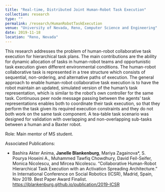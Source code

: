 ```yaml
---
title: "Real-time, Distributed Joint Human-Robot Task Execution"
collection: research
type: ""
permalink: /research/HumanRobotTaskExecution
venue: "University of Nevada, Reno, Computer Science and Engineering"
date: 2019-11-18
location: "Reno, Nevada"
---
```

This research addresses the problem of human-robot collaborative task execution for hierarchical task plans. The main contributions are the ability for dynamic allocation of tasks in human-robot teams and opportunistic task execution given different environmental conditions. The human-robot collaborative task is represented in a tree structure which consists of sequential, non-ordering, and alternative paths of execution. The general approach to enable human-robot collaborative task execution is to have the robot maintain an updated, simulated version of the human’s task representation, which is similar to the robot’s own controller for the same task. Continuous peer node message passing between the agents’ task representations enables both to coordinate their task execution, so that they perform the task given its required execution constraints and they do not both work on the same task component. A tea-table task scenario was designed for validation with overlapping and non-overlapping sub-tasks between a human and a Baxter robot.

Role: Main mentor of MS student.

Associated Publications: 
* Bashira Akter Anima, __Janelle Blankenburg__, Mariya Zagainova*, S. Pourya Hoseini A., Muhammed Tawfiq Chowdhury, David Feil-Seifer, Monica Nicolescu, and Mircea Nicolescu. “Collaborative Human-Robot Hierarchical Task Execution with an Activation Spreading Architecture.” In International Conference on Social Robotics (ICSR), Madrid, Spain, Nov 2019. Best Paper Award Finalist. <https://jblankenburg.github.io/publication/2019-ICSR>
